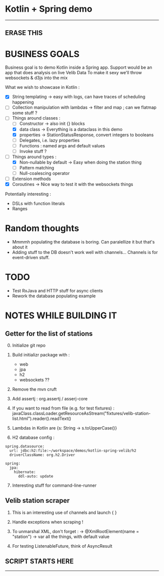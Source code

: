 # Kotlin + Spring demo

---
## ERASE THIS

# BUSINESS GOALS 
Business goal is to demo Kotlin inside a Spring app.
Support would be an app that does analysis on live Velib Data
To make it sexy we'll throw websockets & d3js into the mix

What we wish to showcase in Kotlin :
- [x] String templating -> easy with logs, can have traces of scheduling happening
- [ ] Collection manipulation with lambdas -> filter and map ; can we flatmap some stuff ?
- [ ] Things around classes :
    - [ ] Constructor -> also init {} blocks
    - [x] data class -> Everything is a dataclass in this demo
    - [x] properties -> StationStatusResponse, convert integers to booleans
    - [ ] Delegates, i.e. lazy properties
    - [ ] Functions : named args and default values
    - [ ] Invoke stuff ?
- [ ] Things around types :
    - [x] Non-nullable by default -> Easy when doing the station thing
    - [ ] Pattern matching
    - [ ] Null-coalescing operator
- [ ] Extension methods
- [x] Coroutines -> Nice way to test it with the websockets things

Potentially interesting :
- DSLs with function literals
- Ranges

# Random thoughts
- Mmmmh populating the database is boring. Can paralellize it but that's about it
- Adding stuff to the DB doesn't work well with channels... Channels is for event-driven stuff.

# TODO
- Test RxJava and HTTP stuff for async clients
- Rework the database populating example


# NOTES WHILE BUILDING IT
## Getter for the list of stations
0. Initialize git repo

1. Build initializr package with : 
    - web
    - jpa
    - h2
    - websockets ??

2. Remove the mvn cruft

3. Add assertj : org.assertj / asserj-core

4. If you want to read from file (e.g. for test fixtures) : 
javaClass.classLoader.getResourceAsStream("fixtures/velib-station-list.html").reader().readText()

5. Lambdas in Kotlin are {s: String -> s.toUpperCase()}

6. H2 database config :
```
spring.datasource:
  url: jdbc:h2:file:~/workspace/demos/kotlin-spring-velib/h2
  driverClassName: org.h2.Driver

spring:
  jpa:
    hibernate:
      ddl-auto: update
```

7. Interesting stuff for command-line-runner


## Velib station scraper
1. This is an interesting use of channels and launch { }

2. Handle exceptions when scraping !

3. To unmarshal XML, don't forget :
-> @XmlRootElement(name = "station")
-> var all the things, with default value

4. For testing ListenableFuture, think of AsyncResult


    
## SCRIPT STARTS HERE
---


